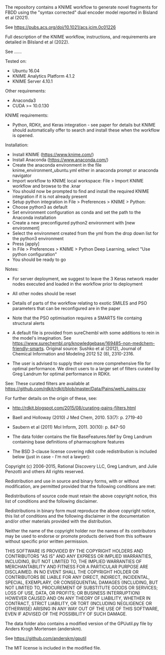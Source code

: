The repository contains a KNIME workflow to generate novel fragments for FBDD using the "syntax corrected" dual encoder model reported in Bisland et al (2021).

See https://pubs.acs.org/doi/10.1021/acs.jcim.0c01226

Full description of the KNIME workflow, instructions, and requirements are detailed in Bilsland et al (2022).

See ......

Tested on:
- Ubuntu 16.04
- KNIME Analytics Platform 4.1.2
- KNIME Server 4.10.1

Other requirements:
- Anaconda3
- CUDA >= 10.0.130

KNIME requirements:
- Python, RDKit, and Keras integration - see paper for details but KNIME should automatically offer to search and install these when the workflow is opened.

Installation:
- Install KNIME (https://www.knime.com/)
- Install Anaconda (https://www.anaconda.com/)
- Create the anaconda environment in the file knime_environment_ubuntu.yml either in anaconda prompt or anaconda navigator
- Import workflow to KNIME local workspace: File > Import KNIME workflow and browse to the .knar
- You should now be prompted to find and install the required KNIME integration if it is not already present
- Setup python integration in File > Preferences > KNIME > Python:
- Choose python3 as default
- Set environment configuration as conda and set the path to the Anaconda installation
- Create a new preconfigured python2 environment with [new environment]
- Select the environment created from the yml from the drop down list for the python3 environment
- Press [apply]
- In File > Preferences > KNIME > Python Deep Learning, select "Use python configuration"
- You should be ready to go

Notes:
- For server deployment, we suggest to leave the 3 Keras network reader nodes executed and loaded in the workflow prior to deployment
- All other nodes should be reset
- Details of parts of the workflow relating to exotic SMILES and PSO parameters that can be reconfigured are in the paper
- Note that the PSO optimisation requires a SMARTS file containg structural alerts

- A default file is provided from sureChembl with some additions to rein in the model's imagination.
See https://www.surechembl.org/knowledgebase/169485-non-medchem-friendly-smarts.
Original source: Sushko et al (2012), Journal of Chemical Information and Modeling 2012 52 (8), 2310-2316.

- The user is advised to supply their own more comprehensive file for optimal performance.
We direct users to a larger set of filters curated by Greg Landrum for optimal performance in RDKit. 

See:
These curated filters are available at https://github.com/rdkit/rdkit/blob/master/Data/Pains/wehi_pains.csv

For further details on the origin of these, see:
- http://rdkit.blogspot.com/2015/08/curating-pains-filters.html
- Baell and Holloway (2010) J Med Chem, 2010. 53(7): p. 2719-40
- Saubern et al (2011) Mol Inform, 2011. 30(10): p. 847-50

- The data folder contains the file BaseFeatures.fdef by Greg Landrum containing base definitions of pharmacophore features
- The BSD 3-clause license covering rdkit code redistribution is included below (just in case - I'm not a lawyer):

Copyright (c) 2006-2015, Rational Discovery LLC, Greg Landrum, and Julie Penzotti and others All rights reserved.

Redistribution and use in source and binary forms, with or without modification, are permitted provided that the following conditions are met:

Redistributions of source code must retain the above copyright notice, this list of conditions and the following disclaimer.

Redistributions in binary form must reproduce the above copyright notice, this list of conditions and the following disclaimer in the documentation and/or other materials provided with the distribution.

Neither the name of the copyright holder nor the names of its contributors may be used to endorse or promote products derived from this software without specific prior written permission.

THIS SOFTWARE IS PROVIDED BY THE COPYRIGHT HOLDERS AND CONTRIBUTORS "AS IS" AND ANY EXPRESS OR IMPLIED WARRANTIES, INCLUDING, BUT NOT LIMITED TO, THE IMPLIED WARRANTIES OF MERCHANTABILITY AND FITNESS FOR A PARTICULAR PURPOSE ARE DISCLAIMED. IN NO EVENT SHALL THE COPYRIGHT HOLDER OR CONTRIBUTORS BE LIABLE FOR ANY DIRECT, INDIRECT, INCIDENTAL, SPECIAL, EXEMPLARY, OR CONSEQUENTIAL DAMAGES (INCLUDING, BUT NOT LIMITED TO, PROCUREMENT OF SUBSTITUTE GOODS OR SERVICES; LOSS OF USE, DATA, OR PROFITS; OR BUSINESS INTERRUPTION) HOWEVER CAUSED AND ON ANY THEORY OF LIABILITY, WHETHER IN CONTRACT, STRICT LIABILITY, OR TORT (INCLUDING NEGLIGENCE OR OTHERWISE) ARISING IN ANY WAY OUT OF THE USE OF THIS SOFTWARE, EVEN IF ADVISED OF THE POSSIBILITY OF SUCH DAMAGE.

The data folder also contains a modified version of the GPUutil.py file by Anders Krogh Mortensen (anderskm).

See https://github.com/anderskm/gputil

The MIT license is included in the modified file.
